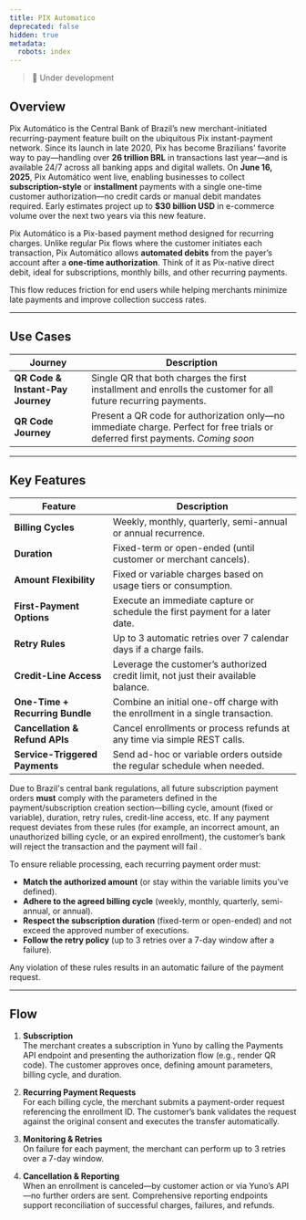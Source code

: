 ```yaml
---
title: PIX Automatico
deprecated: false
hidden: true
metadata:
  robots: index
---
```

> 🚧 Under development

## Overview

Pix Automático is the Central Bank of Brazil’s new merchant-initiated recurring-payment feature built on the ubiquitous Pix instant-payment network. Since its launch in late 2020, Pix has become Brazilians’ favorite way to pay—handling over **26 trillion BRL** in transactions last year—and is available 24/7 across all banking apps and digital wallets. On **June 16, 2025**, Pix Automático went live, enabling businesses to collect **subscription-style** or **installment** payments with a single one-time customer authorization—no credit cards or manual debit mandates required. Early estimates project up to **$30 billion USD** in e-commerce volume over the next two years via this new feature.

Pix Automático is a Pix-based payment method designed for recurring charges. Unlike regular Pix flows where the customer initiates each transaction, Pix Automático allows **automated debits** from the payer’s account after a **one-time authorization**. Think of it as Pix-native direct debit, ideal for subscriptions, monthly bills, and other recurring payments.

This flow reduces friction for end users while helping merchants minimize late payments and improve collection success rates.

***

## Use Cases

| Journey                           | Description                                                                                                                     |
| --------------------------------- | ------------------------------------------------------------------------------------------------------------------------------- |
| **QR Code & Instant-Pay Journey** | Single QR that both charges the first installment and enrolls the customer for all future recurring payments.                   |
| **QR Code Journey**               | Present a QR code for authorization only—no immediate charge. Perfect for free trials or deferred first payments. *Coming soon* |

***

## Key Features

| Feature                         | Description                                                                        |
| ------------------------------- | ---------------------------------------------------------------------------------- |
| **Billing Cycles**              | Weekly, monthly, quarterly, semi-annual or annual recurrence.                      |
| **Duration**                    | Fixed-term or open-ended (until customer or merchant cancels).                     |
| **Amount Flexibility**          | Fixed or variable charges based on usage tiers or consumption.                     |
| **First-Payment Options**       | Execute an immediate capture or schedule the first payment for a later date.       |
| **Retry Rules**                 | Up to 3 automatic retries over 7 calendar days if a charge fails.                  |
| **Credit-Line Access**          | Leverage the customer’s authorized credit limit, not just their available balance. |
| **One-Time + Recurring Bundle** | Combine an initial one-off charge with the enrollment in a single transaction.     |
| **Cancellation & Refund APIs**  | Cancel enrollments or process refunds at any time via simple REST calls.           |
| **Service-Triggered Payments**  | Send ad-hoc or variable orders outside the regular schedule when needed.           |

Due to Brazil's central bank regulations, all future subscription payment orders **must** comply with the parameters defined in the payment/subscription creation section—billing cycle, amount (fixed or variable), duration, retry rules, credit-line access, etc. If any payment request deviates from these rules (for example, an incorrect amount, an unauthorized billing cycle, or an expired enrollment), the customer’s bank will reject the transaction and the payment will fail .

To ensure reliable processing, each recurring payment order must:

* **Match the authorized amount** (or stay within the variable limits you’ve defined).
* **Adhere to the agreed billing cycle** (weekly, monthly, quarterly, semi-annual, or annual).
* **Respect the subscription duration** (fixed-term or open-ended) and not exceed the approved number of executions.
* **Follow the retry policy** (up to 3 retries over a 7-day window after a failure).

Any violation of these rules results in an automatic failure of the payment request.

***

## Flow

1. **Subscription**\
   The merchant creates a subscription in Yuno by calling the Payments API endpoint and presenting the authorization flow (e.g., render QR code). The customer approves once, defining amount parameters, billing cycle, and duration.

2. **Recurring Payment Requests**\
   For each billing cycle, the merchant submits a payment-order request referencing the enrollment ID. The customer’s bank validates the request against the original consent and executes the transfer automatically.

3. **Monitoring & Retries**\
   On failure for each payment, the merchant can perform up to 3 retries over a 7-day window.

4. **Cancellation & Reporting**\
   When an enrollment is canceled—by customer action or via Yuno’s API—no further orders are sent. Comprehensive reporting endpoints support reconciliation of successful charges, failures, and refunds.